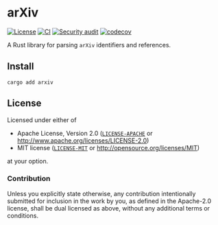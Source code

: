 # arXiv

[![License](https://img.shields.io/badge/License-MIT%20%26%20Apache%202.0-blue)](#license)
[![CI](https://github.com/acmuta-research/arxiv-rs/actions/workflows/main.yml/badge.svg)](https://github.com/acmuta-research/arxiv-rs/actions/workflows/main.yml)
[![Security audit](https://github.com/acmuta-research/arxiv-rs/actions/workflows/security-audit.yml/badge.svg)](https://github.com/acmuta-research/arxiv-rs/actions/workflows/security-audit.yml)
[![codecov](https://codecov.io/gh/acmuta-research/arxiv-rs/branch/main/graph/badge.svg?token=6ZSIWAQTHU)](https://codecov.io/gh/acmuta-research/arxiv-rs)

A Rust library for parsing `arXiv` identifiers and references.

## Install

```shell
cargo add arxiv
```

## License

Licensed under either of

* Apache License, Version 2.0 ([`LICENSE-APACHE`](LICENSE-APACHE) or <http://www.apache.org/licenses/LICENSE-2.0>)
* MIT license ([`LICENSE-MIT`](LICENSE-MIT) or <http://opensource.org/licenses/MIT>)

at your option.

### Contribution

Unless you explicitly state otherwise, any contribution intentionally submitted for inclusion in the work by you, as defined in the Apache-2.0 license, shall be dual licensed as above, without any additional terms or conditions.
